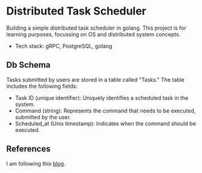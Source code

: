 # Distributed Task Scheduler
Building a simple distributed task scheduler in golang. This project is for learning purposes, focussing on OS and distributed system concepts.

* Tech stack: gRPC, PostgreSQL, golang

## Db Schema
Tasks submitted by users are stored in a table called "Tasks." The table includes the following fields:
* Task ID (unique identifier): Uniquely identifies a scheduled task in the system.
* Command (string): Represents the command that needs to be executed, submitted by the user.
* Scheduled_at (Unix timestamp): Indicates when the command should be executed.

## References
I am following this [blog]().
